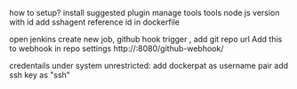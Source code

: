 how to setup?
install suggested plugin
manage tools tools node js version with id
add sshagent
reference id in dockerfile

open jenkins create new job, github hook trigger , add git repo url
Add this to webhook in repo settings http://<ip>:8080/github-webhook/

credentails under system unrestricted:
add dockerpat as username pair
add ssh key as "ssh"